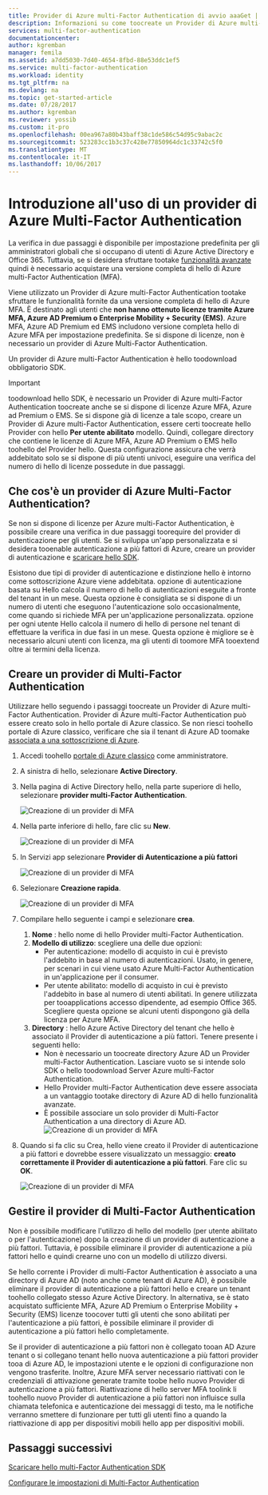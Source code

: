 ```yaml
---
title: Provider di Azure multi-Factor Authentication di avvio aaaGet | Documenti Microsoft
description: Informazioni su come toocreate un Provider di Azure multi-Factor Authentication.
services: multi-factor-authentication
documentationcenter: 
author: kgremban
manager: femila
ms.assetid: a7dd5030-7d40-4654-8fbd-88e53ddc1ef5
ms.service: multi-factor-authentication
ms.workload: identity
ms.tgt_pltfrm: na
ms.devlang: na
ms.topic: get-started-article
ms.date: 07/28/2017
ms.author: kgremban
ms.reviewer: yossib
ms.custom: it-pro
ms.openlocfilehash: 00ea967a80b43baff38c1de586c54d95c9abac2c
ms.sourcegitcommit: 523283cc1b3c37c428e77850964dc1c33742c5f0
ms.translationtype: MT
ms.contentlocale: it-IT
ms.lasthandoff: 10/06/2017
---
```

# <a name="getting-started-with-an-azure-multi-factor-auth-provider"></a>Introduzione all'uso di un provider di Azure Multi-Factor Authentication
La verifica in due passaggi è disponibile per impostazione predefinita per gli amministratori globali che si occupano di utenti di Azure Active Directory e Office 365. Tuttavia, se si desidera sfruttare tootake [funzionalità avanzate](multi-factor-authentication-whats-next.md) quindi è necessario acquistare una versione completa di hello di Azure multi-Factor Authentication (MFA).

Viene utilizzato un Provider di Azure multi-Factor Authentication tootake sfruttare le funzionalità fornite da una versione completa di hello di Azure MFA. È destinato agli utenti che **non hanno ottenuto licenze tramite Azure MFA, Azure AD Premium o Enterprise Mobility + Security (EMS)**.  Azure MFA, Azure AD Premium ed EMS includono versione completa hello di Azure MFA per impostazione predefinita. Se si dispone di licenze, non è necessario un provider di Azure Multi-Factor Authentication.

Un provider di Azure multi-Factor Authentication è hello toodownload obbligatorio SDK.

> [!IMPORTANT]
> toodownload hello SDK, è necessario un Provider di Azure multi-Factor Authentication toocreate anche se si dispone di licenze Azure MFA, Azure ad Premium o EMS.  Se si dispone già di licenze a tale scopo, creare un Provider di Azure multi-Factor Authentication, essere certi toocreate hello Provider con hello **Per utente abilitato** modello. Quindi, collegare directory che contiene le licenze di Azure MFA, Azure AD Premium o EMS hello toohello del Provider hello. Questa configurazione assicura che verrà addebitato solo se si dispone di più utenti univoci, eseguire una verifica del numero di hello di licenze possedute in due passaggi.

## <a name="what-is-an-azure-multi-factor-auth-provider"></a>Che cos'è un provider di Azure Multi-Factor Authentication?

Se non si dispone di licenze per Azure multi-Factor Authentication, è possibile creare una verifica in due passaggi toorequire del provider di autenticazione per gli utenti. Se si sviluppa un'app personalizzata e si desidera tooenable autenticazione a più fattori di Azure, creare un provider di autenticazione e [scaricare hello SDK](multi-factor-authentication-sdk.md).

Esistono due tipi di provider di autenticazione e distinzione hello è intorno come sottoscrizione Azure viene addebitata. opzione di autenticazione basata su Hello calcola il numero di hello di autenticazioni eseguite a fronte del tenant in un mese. Questa opzione è consigliata se si dispone di un numero di utenti che eseguono l'autenticazione solo occasionalmente, come quando si richiede MFA per un'applicazione personalizzata. opzione per ogni utente Hello calcola il numero di hello di persone nel tenant di effettuare la verifica in due fasi in un mese. Questa opzione è migliore se è necessario alcuni utenti con licenza, ma gli utenti di toomore MFA tooextend oltre ai termini della licenza.

## <a name="create-a-multi-factor-auth-provider"></a>Creare un provider di Multi-Factor Authentication
Utilizzare hello seguendo i passaggi toocreate un Provider di Azure multi-Factor Authentication. Provider di Azure multi-Factor Authentication può essere creato solo in hello portale di Azure classico. Se non riesci toohello portale di Azure classico, verificare che sia il tenant di Azure AD toomake [associata a una sottoscrizione di Azure](../active-directory/active-directory-how-subscriptions-associated-directory.md). 

1. Accedi toohello [portale di Azure classico](https://manage.windowsazure.com) come amministratore.
2. A sinistra di hello, selezionare **Active Directory**.
3. Nella pagina di Active Directory hello, nella parte superiore di hello, selezionare **provider multi-Factor Authentication**.
   
   ![Creazione di un provider di MFA](./media/multi-factor-authentication-get-started-auth-provider/authprovider1.png)

4. Nella parte inferiore di hello, fare clic su **New**.
   
   ![Creazione di un provider di MFA](./media/multi-factor-authentication-get-started-auth-provider/authprovider2.png)

5. In Servizi app selezionare **Provider di Autenticazione a più fattori**
   
   ![Creazione di un provider di MFA](./media/multi-factor-authentication-get-started-auth-provider/authprovider3.png)

6. Selezionare **Creazione rapida**.
   
   ![Creazione di un provider di MFA](./media/multi-factor-authentication-get-started-auth-provider/authprovider4.png)

7. Compilare hello seguente i campi e selezionare **crea**.
   1. **Nome** : hello nome di hello Provider multi-Factor Authentication.
   2. **Modello di utilizzo**: scegliere una delle due opzioni:
      * Per autenticazione: modello di acquisto in cui è previsto l'addebito in base al numero di autenticazioni. Usato, in genere, per scenari in cui viene usato Azure Multi-Factor Authentication in un'applicazione per il consumer.
      * Per utente abilitato: modello di acquisto in cui è previsto l'addebito in base al numero di utenti abilitati. In genere utilizzata per tooapplications accesso dipendente, ad esempio Office 365. Scegliere questa opzione se alcuni utenti dispongono già della licenza per Azure MFA.
   3. **Directory** : hello Azure Active Directory del tenant che hello è associato il Provider di autenticazione a più fattori. Tenere presente i seguenti hello:
      * Non è necessario un toocreate directory Azure AD un Provider multi-Factor Authentication. Lasciare vuoto se si intende solo SDK o hello toodownload Server Azure multi-Factor Authentication.
      * Hello Provider multi-Factor Authentication deve essere associata a un vantaggio tootake directory di Azure AD di hello funzionalità avanzate.
      * È possibile associare un solo provider di Multi-Factor Authentication a una directory di Azure AD.  
      ![Creazione di un provider di MFA](./media/multi-factor-authentication-get-started-auth-provider/authprovider5.png)

8. Quando si fa clic su Crea, hello viene creato il Provider di autenticazione a più fattori e dovrebbe essere visualizzato un messaggio: **creato correttamente il Provider di autenticazione a più fattori**. Fare clic su **OK**.  
   
   ![Creazione di un provider di MFA](./media/multi-factor-authentication-get-started-auth-provider/authprovider6.png)  

## <a name="manage-your-multi-factor-auth-provider"></a>Gestire il provider di Multi-Factor Authentication

Non è possibile modificare l'utilizzo di hello del modello (per utente abilitato o per l'autenticazione) dopo la creazione di un provider di autenticazione a più fattori. Tuttavia, è possibile eliminare il provider di autenticazione a più fattori hello e quindi crearne uno con un modello di utilizzo diversi.

Se hello corrente i Provider di multi-Factor Authentication è associato a una directory di Azure AD (noto anche come tenant di Azure AD), è possibile eliminare il provider di autenticazione a più fattori hello e creare un tenant toohello collegato stesso Azure Active Directory. In alternativa, se è stato acquistato sufficiente MFA, Azure AD Premium o Enterprise Mobility + Security (EMS) licenze toocover tutti gli utenti che sono abilitati per l'autenticazione a più fattori, è possibile eliminare il provider di autenticazione a più fattori hello completamente.

Se il provider di autenticazione a più fattori non è collegato tooan AD Azure tenant o si collegano tenant hello nuova autenticazione a più fattori provider tooa di Azure AD, le impostazioni utente e le opzioni di configurazione non vengono trasferite. Inoltre, Azure MFA server necessario riattivati con le credenziali di attivazione generate tramite toobe hello nuovo Provider di autenticazione a più fattori. Riattivazione di hello server MFA toolink li toohello nuovo Provider di autenticazione a più fattori non influisce sulla chiamata telefonica e autenticazione dei messaggi di testo, ma le notifiche verranno smettere di funzionare per tutti gli utenti fino a quando la riattivazione di app per dispositivi mobili hello app per dispositivi mobili.

## <a name="next-steps"></a>Passaggi successivi

[Scaricare hello multi-Factor Authentication SDK](multi-factor-authentication-sdk.md)

[Configurare le impostazioni di Multi-Factor Authentication](multi-factor-authentication-whats-next.md)
